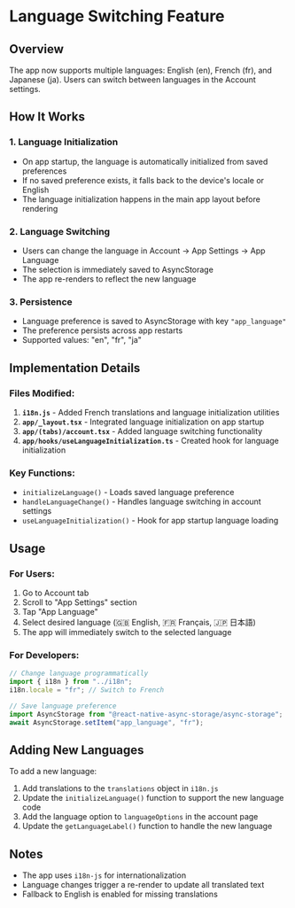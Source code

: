 # Language Switching Feature

## Overview

The app now supports multiple languages: English (en), French (fr), and Japanese (ja). Users can switch between languages in the Account settings.

## How It Works

### 1. Language Initialization

- On app startup, the language is automatically initialized from saved preferences
- If no saved preference exists, it falls back to the device's locale or English
- The language initialization happens in the main app layout before rendering

### 2. Language Switching

- Users can change the language in Account → App Settings → App Language
- The selection is immediately saved to AsyncStorage
- The app re-renders to reflect the new language

### 3. Persistence

- Language preference is saved to AsyncStorage with key `"app_language"`
- The preference persists across app restarts
- Supported values: "en", "fr", "ja"

## Implementation Details

### Files Modified:

1. **`i18n.js`** - Added French translations and language initialization utilities
2. **`app/_layout.tsx`** - Integrated language initialization on app startup
3. **`app/(tabs)/account.tsx`** - Added language switching functionality
4. **`app/hooks/useLanguageInitialization.ts`** - Created hook for language initialization

### Key Functions:

- `initializeLanguage()` - Loads saved language preference
- `handleLanguageChange()` - Handles language switching in account settings
- `useLanguageInitialization()` - Hook for app startup language loading

## Usage

### For Users:

1. Go to Account tab
2. Scroll to "App Settings" section
3. Tap "App Language"
4. Select desired language (🇬🇧 English, 🇫🇷 Français, 🇯🇵 日本語)
5. The app will immediately switch to the selected language

### For Developers:

```javascript
// Change language programmatically
import { i18n } from "../i18n";
i18n.locale = "fr"; // Switch to French

// Save language preference
import AsyncStorage from "@react-native-async-storage/async-storage";
await AsyncStorage.setItem("app_language", "fr");
```

## Adding New Languages

To add a new language:

1. Add translations to the `translations` object in `i18n.js`
2. Update the `initializeLanguage()` function to support the new language code
3. Add the language option to `languageOptions` in the account page
4. Update the `getLanguageLabel()` function to handle the new language

## Notes

- The app uses `i18n-js` for internationalization
- Language changes trigger a re-render to update all translated text
- Fallback to English is enabled for missing translations
